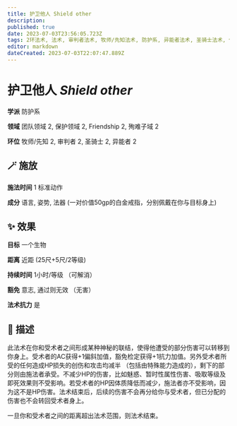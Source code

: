 ```yaml
---
title: 护卫他人 Shield other
description: 
published: true
date: 2023-07-03T23:56:05.723Z
tags: 2环法术, 法术, 审判者法术, 牧师/先知法术, 防护系, 异能者法术, 圣骑士法术, 保护领域, 团队领域, friendship, 殉难子域
editor: markdown
dateCreated: 2023-07-03T22:07:47.889Z
---
```


# **护卫他人** *Shield other*

**学派** 防护系 

**领域** 团队领域 2, 保护领域 2, Friendship 2, 殉难子域 2

**环位** 牧师/先知 2, 审判者 2, 圣骑士 2, 异能者 2

## 🪄 施放

**施法时间** 1 标准动作

**成分** 语言, 姿势, 法器 (一对价值50gp的白金戒指，分别佩戴在你与目标身上)

## ✨ 效果 

**目标** 一个生物 

**距离** 近距 (25尺+5尺/2等级)  

**持续时间** 1小时/等级 （可解消） 

**豁免** 意志, 通过则无效 （无害）

**法术抗力** 是

## 📖 描述

此法术在你和受术者之间形成某种神秘的联结，使得他遭受的部分伤害可以转移到你身上。受术者的AC获得+1偏斜加值，豁免检定获得+1抗力加值。另外受术者所受的任何造成HP损失的创伤和攻击均减半 （包括由特殊能力造成的），剩下的部分则由施法者承受。不减少HP的伤害，比如魅惑、暂时性属性伤害、吸取等级及即死效果则不受影响。若受术者的HP因体质降低而减少，施法者亦不受影响，因为这不是HP伤害。法术结束后，后续的伤害不会再分给你与受术者，但已分配的伤害也不会转回受术者身上。

一旦你和受术者之间的距离超出法术范围，则法术结束。
    